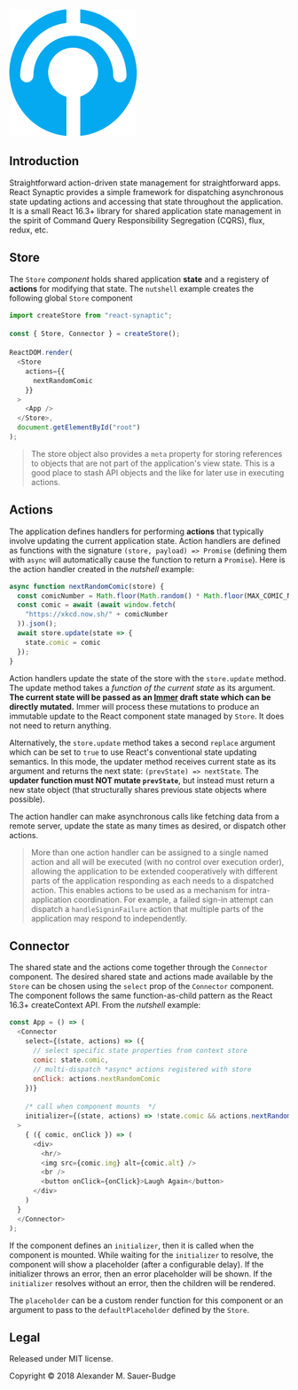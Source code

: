![logo](./logo.png)


## Introduction

Straightforward action-driven state management for straightforward apps. React Synaptic provides a simple framework for dispatching asynchronous state updating actions and accessing that state throughout the application. It is a small React 16.3+ library for shared application state management in the spirit of Command Query Responsibility Segregation (CQRS), flux, redux, etc.

## Store
The `Store` *component* holds shared application **state** and a registery of **actions** for modifying that state. The `nutshell` example creates the following global `Store` component

```javascript
import createStore from "react-synaptic";

const { Store, Connector } = createStore();

ReactDOM.render(
  <Store
    actions={{
      nextRandomComic
    }}
  >
    <App />
  </Store>,
  document.getElementById("root")
);
```

> The store object also provides a `meta` property for storing references to objects that are not part of the application's view state. This is a good place to stash API objects and the like for later use in executing actions.

## Actions
The application defines handlers for performing **actions** that typically involve updating the current application state. Action handlers are defined as functions with the signature `(store, payload) => Promise` (defining them with `async` will automatically cause the function to return a `Promise`). Here is the action handler created in the *nutshell* example:

```javascript
async function nextRandomComic(store) {
  const comicNumber = Math.floor(Math.random() * Math.floor(MAX_COMIC_NUMBER));
  const comic = await (await window.fetch(
    "https://xkcd.now.sh/" + comicNumber
  )).json();
  await store.update(state => {
    state.comic = comic
  });
}
```

Action handlers update the state of the store with the `store.update` method. The update method takes a *function of the current state* as its argument. **The current state will be passed as an [Immer](https://github.com/mweststrate/immer) draft state which can be directly mutated.** Immer will process these mutations to produce an immutable update to the React component state managed by `Store`. It does not need to return anything.

Alternatively, the `store.update` method takes a second `replace` argument which can be set to `true` to use React's conventional state updating semantics. In this mode, the updater method receives current state as its argument and returns the next state: `(prevState) => nextState`. The **updater function must NOT mutate `prevState`**, but instead must return a new state object (that structurally shares previous state objects where possible).

The action handler can make asynchronous calls like fetching data from a remote server, update the state as many times as desired, or dispatch other actions.

> More than one action handler can be assigned to a single named action and all will be executed (with no control over execution order), allowing the application to be extended cooperatively with different parts of the application responding as each needs to a dispatched action. This enables actions to be used as a mechanism for intra-application coordination. For example, a failed sign-in attempt can dispatch a `handleSigninFailure` action that multiple parts of the application may respond to independently.


## Connector

The shared state and the actions come together through the `Connector` component. The desired shared state and actions made available by the `Store` can be chosen using the `select` prop of the `Connector` component. The component follows the same function-as-child pattern as the React 16.3+ createContext API. From the *nutshell* example:


```javascript
const App = () => (
  <Connector
    select={(state, actions) => ({
      // select specific state properties from context store
      comic: state.comic,
      // multi-dispatch *async* actions registered with store
      onClick: actions.nextRandomComic
    })}

    /* call when component mounts  */ 
    initializer={(state, actions) => !state.comic && actions.nextRandomComic()}
  >
    { ({ comic, onClick }) => (
      <div>
        <hr/>
        <img src={comic.img} alt={comic.alt} />
        <br />
        <button onClick={onClick}>Laugh Again</button>
      </div>
    )
  }
  </Connector>
);
```

If the component defines an `initializer`, then it is called when the component is mounted. While waiting for the `initializer` to resolve, the component will show a placeholder (after a configurable delay). If the initializer throws an error, then an error placeholder will be shown. If the `initializer` resolves without an error, then the children will be rendered.

The `placeholder` can be a custom render function for this component or an argument to pass to
the `defaultPlaceholder` defined by the `Store`.


## Legal

Released under MIT license.

Copyright &copy; 2018 Alexander M. Sauer-Budge
